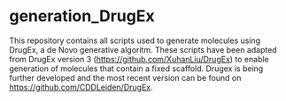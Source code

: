# generation_DrugEx
This repository contains all scripts used to generate molecules using DrugEx, a de Novo generative algoritm. These scripts have been adapted from DrugEx version 3 (https://github.com/XuhanLiu/DrugEx) to enable generation of molecules that contain a fixed scaffold. Drugex is being further developed and the most recent version can be found on https://github.com/CDDLeiden/DrugEx.
